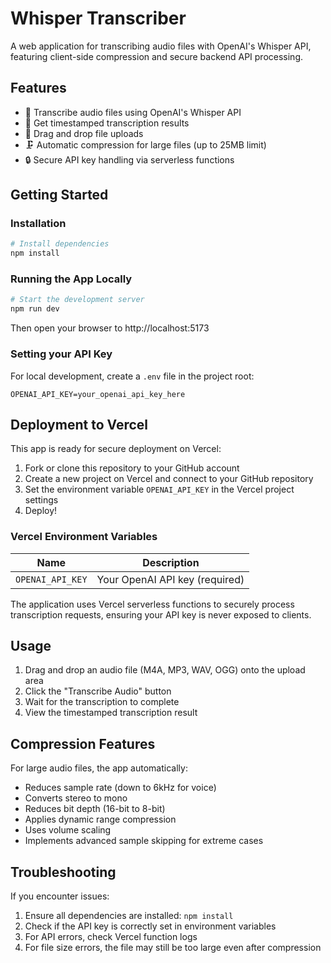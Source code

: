 # Whisper Transcriber

A web application for transcribing audio files with OpenAI's Whisper API, featuring client-side compression and secure backend API processing.

## Features

- 🎤 Transcribe audio files using OpenAI's Whisper API
- 📝 Get timestamped transcription results
- 🔄 Drag and drop file uploads
- 🗜️ Automatic compression for large files (up to 25MB limit)
- 🔒 Secure API key handling via serverless functions

## Getting Started

### Installation

```bash
# Install dependencies
npm install
```

### Running the App Locally

```bash
# Start the development server
npm run dev
```

Then open your browser to http://localhost:5173

### Setting your API Key

For local development, create a `.env` file in the project root:

```
OPENAI_API_KEY=your_openai_api_key_here
```

## Deployment to Vercel

This app is ready for secure deployment on Vercel:

1. Fork or clone this repository to your GitHub account
2. Create a new project on Vercel and connect to your GitHub repository
3. Set the environment variable `OPENAI_API_KEY` in the Vercel project settings
4. Deploy!

### Vercel Environment Variables

| Name | Description |
|------|-------------|
| `OPENAI_API_KEY` | Your OpenAI API key (required) |

The application uses Vercel serverless functions to securely process transcription requests, ensuring your API key is never exposed to clients.

## Usage

1. Drag and drop an audio file (M4A, MP3, WAV, OGG) onto the upload area
2. Click the "Transcribe Audio" button
3. Wait for the transcription to complete
4. View the timestamped transcription result

## Compression Features

For large audio files, the app automatically:
- Reduces sample rate (down to 6kHz for voice)
- Converts stereo to mono
- Reduces bit depth (16-bit to 8-bit)
- Applies dynamic range compression
- Uses volume scaling
- Implements advanced sample skipping for extreme cases

## Troubleshooting

If you encounter issues:
1. Ensure all dependencies are installed: `npm install`
2. Check if the API key is correctly set in environment variables
3. For API errors, check Vercel function logs
4. For file size errors, the file may still be too large even after compression